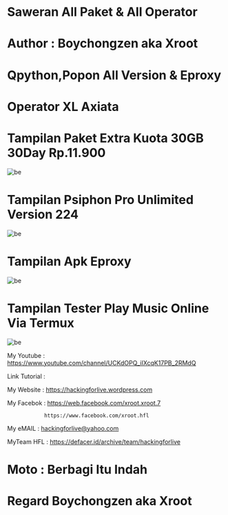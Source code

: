 # Saweran All Paket & All Operator

# Author : Boychongzen aka Xroot

# Qpython,Popon All Version & Eproxy

# Operator XL Axiata

# Tampilan Paket Extra Kuota 30GB 30Day Rp.11.900
![be](https://raw.githubusercontent.com/boychongzen18/Eproxy-3Party-Android/master/kipli.jpg)
# Tampilan Psiphon Pro Unlimited Version 224
![be](https://raw.githubusercontent.com/boychongzen18/Eproxy-3Party-Android/master/popon.jpg)
# Tampilan Apk Eproxy
![be](https://raw.githubusercontent.com/boychongzen18/Eproxy-3Party-Android/master/eproxy.jpg)
# Tampilan Tester Play Music Online Via Termux
![be](https://raw.githubusercontent.com/boychongzen18/Eproxy-3Party-Android/master/termux.jpg)

My Youtube    : https://www.youtube.com/channel/UCKdOPQ_iIXcqK17PB_2RMdQ

Link Tutorial : 


My Website    : https://hackingforlive.wordpress.com

My Facebok    : https://web.facebook.com/xroot.xroot.7

                https://www.facebook.com/xroot.hfl

My eMAIL      : hackingforlive@yahoo.com

MyTeam HFL    : https://defacer.id/archive/team/hackingforlive

# Moto : Berbagi Itu Indah

# Regard Boychongzen aka Xroot
